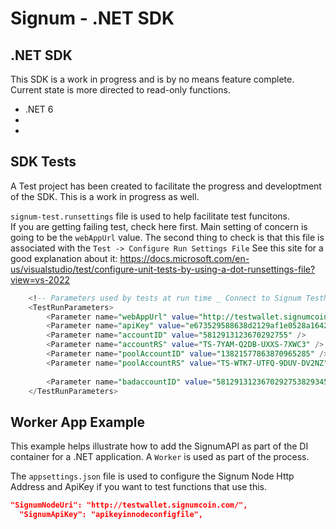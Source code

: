# Signum - .NET SDK

## .NET SDK

This SDK is a work in progress and is by no means feature complete.  Current state is more directed to read-only functions.

- .NET 6 
- 
- 

## SDK Tests

A Test project has been created to facilitate the progress and developtment of the SDK.  This is a work in progress as well.


`signum-test.runsettings` file is used to help facilitate test funcitons.  
If you are getting failing test, check here first.  Main setting of concern
is going to be the `webAppUrl` value.  The second thing to check is that this file is associated with the `Test -> Configure Run Settings File`
See this site for a good explanation about it: https://docs.microsoft.com/en-us/visualstudio/test/configure-unit-tests-by-using-a-dot-runsettings-file?view=vs-2022

```sql
	<!-- Parameters used by tests at run time _ Connect to Signum TestNet Node -->
	<TestRunParameters>
		<Parameter name="webAppUrl" value="http://testwallet.signumcoin.com/" />
		<Parameter name="apiKey" value="e673529588638d2129af1e0528a1642cf2e0c180" />
		<Parameter name="accountID" value="5812913123670292755" />
		<Parameter name="accountRS" value="TS-7YAM-Q2DB-UXXS-7XWC3" />
		<Parameter name="poolAccountID" value="13821577863870965285" />
		<Parameter name="poolAccountRS" value="TS-WTK7-UTFQ-9DUV-DV2NZ" />
		
		<Parameter name="badaccountID" value="5812913123670292753829345" />
	</TestRunParameters>
```

## Worker App Example
This example helps illustrate how to add the SignumAPI as part of the DI container for a .NET application.  A `Worker` is used as part of the process.

The `appsettings.json` file is used to configure the Signum Node Http Address and ApiKey if you want to test functions that use this.


```json
"SignumNodeUri": "http://testwallet.signumcoin.com/",
  "SignumApiKey": "apikeyinnodeconfigfile",
```

